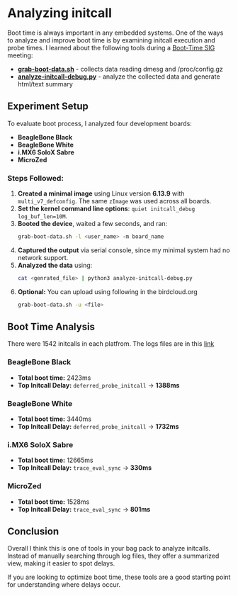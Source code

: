 # Analyzing initcall

Boot time is always important in any embedded systems. One of the ways to analyze and improve boot time is by examining initcall execution and probe times. I learned about the following tools during a [Boot-Time SIG](https://elinux.org/Boot-Time_SIG) meeting:

- [**grab-boot-data.sh**](https://birdcloud.org/boot-time/Boot-time_Tools) - collects data reading dmesg and /proc/config.gz
- [**analyze-initcall-debug.py**](https://lore.kernel.org/linux-embedded/2289257.vFx2qVVIhK@fedora.fritz.box/T/#t) - analyze the collected data and generate html/text summary

## Experiment Setup

To evaluate boot process, I analyzed four development boards:

- **BeagleBone Black**
- **BeagleBone White**
- **i.MX6 SoloX Sabre**
- **MicroZed**

### Steps Followed:

1. **Created a minimal image** using Linux version **6.13.9** with `multi_v7_defconfig`. The same `zImage` was used across all boards.
2. **Set the kernel command line options**: `quiet initcall_debug log_buf_len=10M`.
3. **Booted the device**, waited a few seconds, and ran:
   ```sh
   grab-boot-data.sh -l <user_name> -m board_name
   ```
4. **Captured the output** via serial console, since my minimal system had no network support.
5. **Analyzed the data** using:
   ```sh
   cat <genrated_file> | python3 analyze-initcall-debug.py
   ```
6. **Optional:** You can upload using following in the birdcloud.org
   ```sh
   grab-boot-data.sh -u <file>
   ```

## Boot Time Analysis

There were 1542 initcalls in each platfrom. The logs files are in this [link](https://birdcloud.org/boot-time/Boot_Data_Set_Summary?action=BootRegion.machine_list_by_lab&lab=manish_labs)

### BeagleBone Black

- **Total boot time:** 2423ms
- **Top Initcall Delay:** `deferred_probe_initcall` → **1388ms**

### BeagleBone White

- **Total boot time:** 3440ms
- **Top Initcall Delay:** `deferred_probe_initcall` → **1732ms**

### i.MX6 SoloX Sabre

- **Total boot time:** 12665ms
- **Top Initcall Delay:** `trace_eval_sync` → **330ms**

### MicroZed

- **Total boot time:** 1528ms
- **Top Initcall Delay:** `trace_eval_sync` → **801ms**

## Conclusion

Overall I think this is one of tools in your bag pack to analyze initcalls. Instead of manually searching through log files, they offer a summarized view, making it easier to spot delays.

If you are looking to optimize boot time, these tools are a good starting point for understanding where delays occur.
